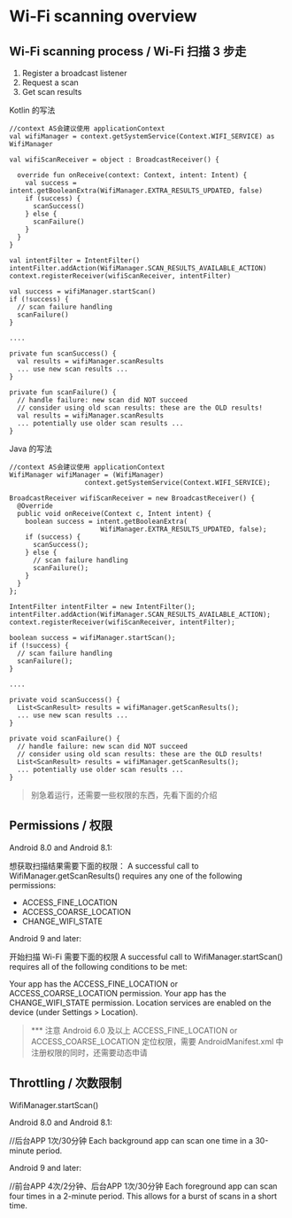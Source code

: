 # Wi-Fi scanning overview

## Wi-Fi scanning process / Wi-Fi 扫描 3 步走
1. Register a broadcast listener
2. Request a scan
3. Get scan results

Kotlin 的写法
```
//context AS会建议使用 applicationContext
val wifiManager = context.getSystemService(Context.WIFI_SERVICE) as WifiManager

val wifiScanReceiver = object : BroadcastReceiver() {

  override fun onReceive(context: Context, intent: Intent) {
    val success = intent.getBooleanExtra(WifiManager.EXTRA_RESULTS_UPDATED, false)
    if (success) {
      scanSuccess()
    } else {
      scanFailure()
    }
  }
}

val intentFilter = IntentFilter()
intentFilter.addAction(WifiManager.SCAN_RESULTS_AVAILABLE_ACTION)
context.registerReceiver(wifiScanReceiver, intentFilter)

val success = wifiManager.startScan()
if (!success) {
  // scan failure handling
  scanFailure()
}

....

private fun scanSuccess() {
  val results = wifiManager.scanResults
  ... use new scan results ...
}

private fun scanFailure() {
  // handle failure: new scan did NOT succeed
  // consider using old scan results: these are the OLD results!
  val results = wifiManager.scanResults
  ... potentially use older scan results ...
}
```

Java 的写法
```
//context AS会建议使用 applicationContext
WifiManager wifiManager = (WifiManager)
                   context.getSystemService(Context.WIFI_SERVICE);

BroadcastReceiver wifiScanReceiver = new BroadcastReceiver() {
  @Override
  public void onReceive(Context c, Intent intent) {
    boolean success = intent.getBooleanExtra(
                       WifiManager.EXTRA_RESULTS_UPDATED, false);
    if (success) {
      scanSuccess();
    } else {
      // scan failure handling
      scanFailure();
    }
  }
};

IntentFilter intentFilter = new IntentFilter();
intentFilter.addAction(WifiManager.SCAN_RESULTS_AVAILABLE_ACTION);
context.registerReceiver(wifiScanReceiver, intentFilter);

boolean success = wifiManager.startScan();
if (!success) {
  // scan failure handling
  scanFailure();
}

....

private void scanSuccess() {
  List<ScanResult> results = wifiManager.getScanResults();
  ... use new scan results ...
}

private void scanFailure() {
  // handle failure: new scan did NOT succeed
  // consider using old scan results: these are the OLD results!
  List<ScanResult> results = wifiManager.getScanResults();
  ... potentially use older scan results ...
}
```

> 别急着运行，还需要一些权限的东西，先看下面的介绍

## Permissions / 权限

Android 8.0 and Android 8.1:

想获取扫描结果需要下面的权限：
A successful call to WifiManager.getScanResults() requires any one of the following permissions:
- ACCESS_FINE_LOCATION
- ACCESS_COARSE_LOCATION
- CHANGE_WIFI_STATE

Android 9 and later:

开始扫描 Wi-Fi 需要下面的权限
A successful call to WifiManager.startScan() requires all of the following conditions to be met:

Your app has the ACCESS_FINE_LOCATION or ACCESS_COARSE_LOCATION permission.
Your app has the CHANGE_WIFI_STATE permission.
Location services are enabled on the device (under Settings > Location).

> *** 注意 Android 6.0 及以上 ACCESS_FINE_LOCATION or ACCESS_COARSE_LOCATION 定位权限，需要 AndroidManifest.xml 中注册权限的同时，还需要动态申请

## Throttling / 次数限制
WifiManager.startScan()

Android 8.0 and Android 8.1:

//后台APP 1次/30分钟
Each background app can scan one time in a 30-minute period.

Android 9 and later:

//前台APP 4次/2分钟、后台APP 1次/30分钟
Each foreground app can scan four times in a 2-minute period. This allows for a burst of scans in a short time.